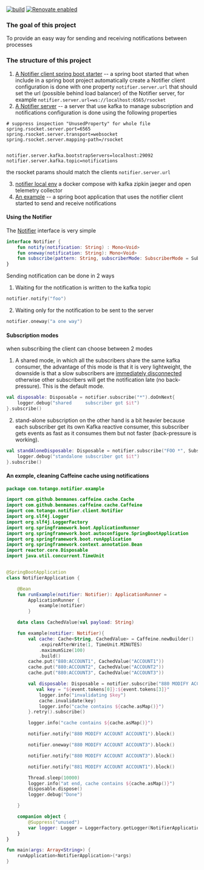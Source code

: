 [![build](https://github.com/barakb/notifier/actions/workflows/build.yml/badge.svg)](https://github.com/barakb/notifier/actions/workflows/build.yml)
[![Renovate enabled](https://img.shields.io/badge/renovate-enabled-brightgreen.svg)](https://renovatebot.com/)

### The goal of this project
To provide an easy way for sending and receiving notifications between processes

### The structure of this project
1. [A Notifier client spring boot starter](https://github.com/barakb/notifier/tree/master/notifier-client-starter) -- a spring boot started that when include in a spring boot project automatically create a Notifier client
configuration is done with one property `notifier.server.url` that should set the url (possible behind load balancer) of the Notifier server, for example `notifier.server.url=ws://localhost:6565/rsocket`
2. [A Notifier server](https://github.com/barakb/notifier/tree/master/notifier-server) -- a server that use kafka to manage subscription and notifications
configuration is done using the following properties
```properties
# suppress inspection "UnusedProperty" for whole file
spring.rsocket.server.port=6565
spring.rsocket.server.transport=websocket
spring.rsocket.server.mapping-path=/rsocket


notifier.server.kafka.bootstrapServers=localhost:29092
notifier.server.kafka.topic=notifications
```
the rsocket params should match the clients `notifier.server.url`

3. [notifier local env](https://github.com/barakb/notifier/tree/master/notifier-local-env) a docker compose with kafka zipkin jaeger and open telemetry collector
4. [An example](https://github.com/barakb/notifier/tree/master/notifier-example) -- a spring boot application that uses the notifier client started to send and receive notifications 


#### Using the Notifier
The [Notifier](https://github.com/barakb/notifier/blob/master/notifier-client-starter/src/main/kotlin/com/totango/notifier/client/Notifier.kt) interface is very simple

```kotlin
interface Notifier {
    fun notify(notification: String) : Mono<Void>
    fun oneway(notification: String): Mono<Void>
    fun subscribe(pattern: String, subscriberMode: SubscriberMode = SubscriberMode.Shared): Flux<Event>
}
```

Sending notification can be done in 2 ways
1. Waiting for the notification is written to the kafka topic
```kotlin
notifier.notify("foo")
```
2. Waiting only for the notification to be sent to the server
```kotlin
notifier.oneway("a one way")
```

#### Subscription modes
when subscribing the client can choose between 2 modes
1. A shared mode, in which all the subscribers share the same kafka consumer, the advantage of this mode is that it is very lightweight, the downside 
is that a slow subscribers are [immediately disconnected](https://github.com/barakb/notifier/blob/master/notifier-server/src/main/kotlin/com/totango/notifier/server/NotifierController.kt#L42) otherwise other subscribers will get the notification late (no back-pressure).
This is the default mode.
```kotlin
val disposable: Disposable = notifier.subscribe("*").doOnNext{
    logger.debug("shared     subscriber got $it")
}.subscribe()
```
2. stand-alone subscription on the other hand is a bit heavier because each subscriber get its own Kafka reactive consumer, this subscriber gets events as fast as it consumes them but not faster (back-pressure is working).
```kotlin
val standAloneDisposable: Disposable = notifier.subscribe("FOO *", SubscriberMode.Standalone).doOnNext{
    logger.debug("standalone subscriber got $it")
}.subscribe()
```


#### An exmple, cleaning Caffeine cache using notifications

```kotlin
package com.totango.notifier.example

import com.github.benmanes.caffeine.cache.Cache
import com.github.benmanes.caffeine.cache.Caffeine
import com.totango.notifier.client.Notifier
import org.slf4j.Logger
import org.slf4j.LoggerFactory
import org.springframework.boot.ApplicationRunner
import org.springframework.boot.autoconfigure.SpringBootApplication
import org.springframework.boot.runApplication
import org.springframework.context.annotation.Bean
import reactor.core.Disposable
import java.util.concurrent.TimeUnit


@SpringBootApplication
class NotifierApplication {

    @Bean
    fun runExample(notifier: Notifier): ApplicationRunner =
        ApplicationRunner {
            example(notifier)
        }

    data class CachedValue(val payload: String)

    fun example(notifier: Notifier){
        val cache: Cache<String, CachedValue> = Caffeine.newBuilder()
            .expireAfterWrite(1, TimeUnit.MINUTES)
            .maximumSize(100)
            .build()
        cache.put("880:ACCOUNT1", CachedValue("ACCOUNT1"))
        cache.put("880:ACCOUNT2", CachedValue("ACCOUNT2"))
        cache.put("880:ACCOUNT3", CachedValue("ACCOUNT3"))

        val disposable: Disposable = notifier.subscribe("880 MODIFY ACCOUNT ?").doOnNext{ event ->
           val key = "${event.tokens[0]}:${event.tokens[3]}"
            logger.info("invalidating $key")
            cache.invalidate(key)
            logger.info("cache contains ${cache.asMap()}")
        }.retry().subscribe()

        logger.info("cache contains ${cache.asMap()}")

        notifier.notify("880 MODIFY ACCOUNT ACCOUNT1").block()

        notifier.oneway("880 MODIFY ACCOUNT ACCOUNT3").block()

        notifier.notify("880 MODIFY ACCOUNT ACCOUNT3").block()

        notifier.notify("881 MODIFY ACCOUNT ACCOUNT1").block()

        Thread.sleep(10000)
        logger.info("at end, cache contains ${cache.asMap()}")
        disposable.dispose()
        logger.debug("Done")

    }

    companion object {
        @Suppress("unused")
        var logger: Logger = LoggerFactory.getLogger(NotifierApplication::class.java)
    }
}

fun main(args: Array<String>) {
    runApplication<NotifierApplication>(*args)
}
```